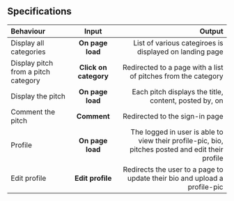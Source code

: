 ## Specifications
| Behaviour | Input | Output |
| :---------------- | :---------------: | ------------------: |
| Display all categories | **On page load** | List of various categiroes is displayed on landing page |
| Display pitch from a pitch category | **Click on category** | Redirected to a page with a list of pitches from the category |
| Display the pitch | **On page load** | Each pitch displays the title, content, posted by, on |
| Comment the pitch | **Comment** | Redirected to the sign-in page |
|Profile| **On page load**|The logged in user is able to view their profile-pic, bio, pitches posted and edit their profile|
| Edit profile | **Edit profile** | Redirects the user to a page to update their bio and upload a profile-pic|